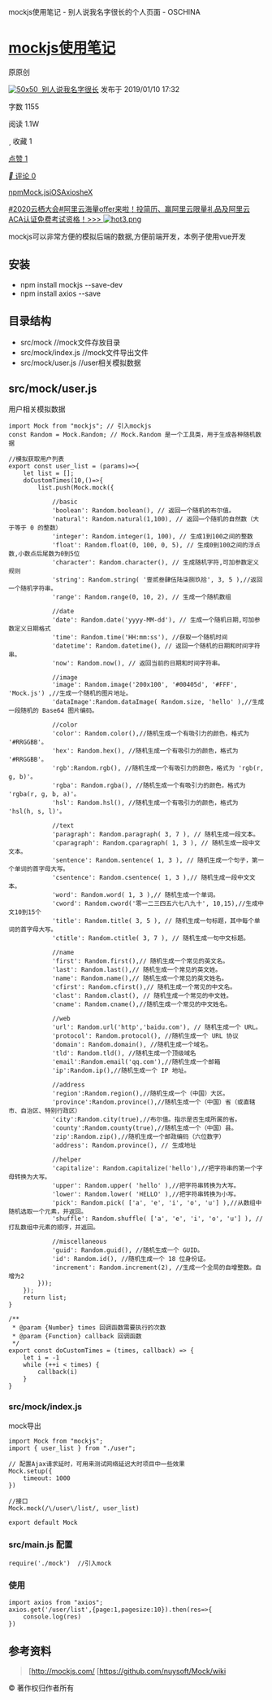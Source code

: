 mockjs使用笔记 - 别人说我名字很长的个人页面 - OSCHINA

#   [mockjs使用笔记](https://my.oschina.net/tongjh/blog/2999834)

原原创

 [ ![50x50](../_resources/d68ef8ba07657fed6eddb909d5da7683.jpg)     别人说我名字很长](https://my.oschina.net/tongjh) 发布于 2019/01/10 17:32

字数 1155

阅读 1.1W

** 收藏 1

[点赞 1]()

[** 评论 0](https://my.oschina.net/tongjh/blog/2999834#comments)

 [npm](https://my.oschina.net/tongjh?q=npm)[Mock.js](https://my.oschina.net/tongjh?q=Mock.js)[iOS](https://my.oschina.net/tongjh?q=iOS)[Axios](https://my.oschina.net/tongjh?q=Axios)[heX](https://my.oschina.net/tongjh?q=heX)

 [#2020云栖大会#阿里云海量offer来啦！投简历、赢阿里云限量礼品及阿里云ACA认证免费考试资格！>>> ![hot3.png](../_resources/8cf8007931b1a5944f3a0a243a5afcc4.png)](https://developer.aliyun.com/topic/offer/yunqi?utm_content=g_1000179030)

mockjs可以非常方便的模拟后端的数据,方便前端开发，本例子使用vue开发

## 安装

- npm install mockjs --save-dev
- npm install axios --save

## 目录结构

- src/mock //mock文件存放目录
- src/mock/index.js //mock文件导出文件
- src/mock/user.js //user相关模拟数据

## src/mock/user.js

用户相关模拟数据

	import Mock from "mockjs"; // 引入mockjs
	const Random = Mock.Random; // Mock.Random 是一个工具类，用于生成各种随机数据

	//模拟获取用户列表
	export const user_list = (params)=>{
	    let list = [];
	    doCustomTimes(10,()=>{
	        list.push(Mock.mock({

	            //basic
	            'boolean': Random.boolean(), // 返回一个随机的布尔值。
	            'natural': Random.natural(1,100), // 返回一个随机的自然数（大于等于 0 的整数）
	            'integer': Random.integer(1, 100), // 生成1到100之间的整数
	            'float': Random.float(0, 100, 0, 5), // 生成0到100之间的浮点数,小数点后尾数为0到5位
	            'character': Random.character(), // 生成随机字符,可加参数定义规则
	            'string': Random.string( '壹贰叁肆伍陆柒捌玖拾', 3, 5 ),//返回一个随机字符串。
	            'range': Random.range(0, 10, 2), // 生成一个随机数组

	            //date
	            'date': Random.date('yyyy-MM-dd'), // 生成一个随机日期,可加参数定义日期格式
	            'time': Random.time('HH:mm:ss'), //获取一个随机时间
	            'datetime': Random.datetime(), // 返回一个随机的日期和时间字符串。
	            'now': Random.now(), // 返回当前的日期和时间字符串。

	            //image
	            'image': Random.image('200x100', '#00405d', '#FFF', 'Mock.js') ,//生成一个随机的图片地址。
	            'dataImage':Random.dataImage( Random.size, 'hello' ),//生成一段随机的 Base64 图片编码。

	            //color
	            'color': Random.color(),//随机生成一个有吸引力的颜色，格式为 '#RRGGBB'。
	            'hex': Random.hex(), //随机生成一个有吸引力的颜色，格式为 '#RRGGBB'。
	            'rgb':Random.rgb(), //随机生成一个有吸引力的颜色，格式为 'rgb(r, g, b)'。
	            'rgba': Random.rgba(), //随机生成一个有吸引力的颜色，格式为 'rgba(r, g, b, a)'。
	            'hsl': Random.hsl(), //随机生成一个有吸引力的颜色，格式为 'hsl(h, s, l)'。

	            //text
	            'paragraph': Random.paragraph( 3, 7 ), // 随机生成一段文本。
	            'cparagraph': Random.cparagraph( 1, 3 ), // 随机生成一段中文文本。
	            'sentence': Random.sentence( 1, 3 ), // 随机生成一个句子，第一个单词的首字母大写。
	            'csentence': Random.csentence( 1, 3 ),// 随机生成一段中文文本。
	            'word': Random.word( 1, 3 ),// 随机生成一个单词。
	            'cword': Random.cword('零一二三四五六七八九十', 10,15),//生成中文10到15个
	            'title': Random.title( 3, 5 ), // 随机生成一句标题，其中每个单词的首字母大写。
	            'ctitle': Random.ctitle( 3, 7 ), // 随机生成一句中文标题。

	            //name
	            'first': Random.first(),// 随机生成一个常见的英文名。
	            'last': Random.last(),// 随机生成一个常见的英文姓。
	            'name': Random.name(),// 随机生成一个常见的英文姓名。
	            'cfirst': Random.cfirst(),// 随机生成一个常见的中文名。
	            'clast': Random.clast(), // 随机生成一个常见的中文姓。
	            'cname': Random.cname(),//随机生成一个常见的中文姓名。

	            //web
	            'url': Random.url('http','baidu.com'), // 随机生成一个 URL。
	            'protocol': Random.protocol(), //随机生成一个 URL 协议
	            'domain': Random.domain(), //随机生成一个域名。
	            'tld': Random.tld(), //随机生成一个顶级域名
	            'email':Random.email('qq.com'),//随机生成一个邮箱
	            'ip':Random.ip(),//随机生成一个 IP 地址。

	            //address
	            'region':Random.region(),//随机生成一个（中国）大区。
	            'province':Random.province(),//随机生成一个（中国）省（或直辖市、自治区、特别行政区）
	            'city':Random.city(true),//布尔值。指示是否生成所属的省。
	            'county':Random.county(true),//随机生成一个（中国）县。
	            'zip':Random.zip(),//随机生成一个邮政编码（六位数字）
	            'address': Random.province(), // 生成地址

	            //helper
	            'capitalize': Random.capitalize('hello'),//把字符串的第一个字母转换为大写。
	            'upper': Random.upper( 'hello' ),//把字符串转换为大写。
	            'lower': Random.lower( 'HELLO' ),//把字符串转换为小写。
	            'pick': Random.pick( ['a', 'e', 'i', 'o', 'u'] ),//从数组中随机选取一个元素，并返回。
	            'shuffle': Random.shuffle( ['a', 'e', 'i', 'o', 'u'] ), //打乱数组中元素的顺序，并返回。

	            //miscellaneous
	            'guid': Random.guid(), //随机生成一个 GUID。
	            'id': Random.id(), //随机生成一个 18 位身份证。
	            'increment': Random.increment(2), //生成一个全局的自增整数。自增为2
	        }));
	    });
	    return list;
	}

	/**
	 * @param {Number} times 回调函数需要执行的次数
	 * @param {Function} callback 回调函数
	 */
	export const doCustomTimes = (times, callback) => {
	    let i = -1
	    while (++i < times) {
	        callback(i)
	    }
	}

### src/mock/index.js

mock导出

	import Mock from "mockjs";
	import { user_list } from "./user";

	// 配置Ajax请求延时，可用来测试网络延迟大时项目中一些效果
	Mock.setup({
	    timeout: 1000
	})

	//接口
	Mock.mock(/\/user\/list/, user_list)

	export default Mock

### src/main.js 配置

	require('./mock')  //引入mock

### 使用

	import axios from "axios";
	axios.get('/user/list',{page:1,pagesize:10}).then(res=>{
	    console.log(res)
	})

## 参考资料

> [http://mockjs.com/
> [https://github.com/nuysoft/Mock/wiki

© 著作权归作者所有